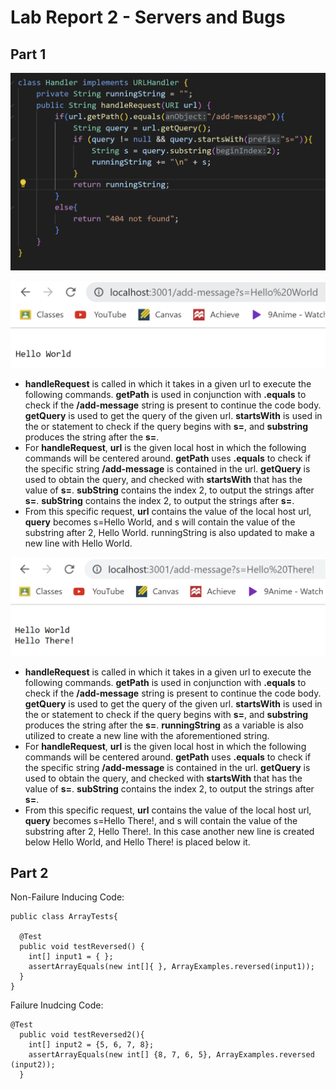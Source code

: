 # Lab Report 2 - Servers and Bugs

## Part 1
![Image](stringserver.png)

![Image](stringexample1.png)
- **handleRequest** is called in which it takes in a given url to execute the following commands. **getPath** is used in conjunction with **.equals** to check if the **/add-message** string is present to continue the code body. **getQuery** is used to get the query of the given url. **startsWith** is used in the or statement to check if the query begins with **s=**, and **substring** produces the string after the **s=**.
- For **handleRequest**, **url** is the given local host in which the following commands will be centered around. **getPath** uses **.equals** to check if the specific string **/add-message** is contained in the url. **getQuery** is used to obtain the query, and checked with **startsWith** that has the value of **s=**. **subString** contains the index 2, to output the strings after **s=**. **subString** contains the index 2, to output the strings after **s=**.
- From this specific request, **url** contains the value of the local host url, **query** becomes s=Hello World, and s will contain the value of the substring after 2, Hello World. runningString is also updated to make a new line with Hello World.

![Image](stringexample2.png)
- **handleRequest** is called in which it takes in a given url to execute the following commands. **getPath** is used in conjunction with **.equals** to check if the **/add-message** string is present to continue the code body. **getQuery** is used to get the query of the given url. **startsWith** is used in the or statement to check if the query begins with **s=**, and **substring** produces the string after the **s=**. **runningString** as a variable is also utilized to create a new line with the aforementioned string.
- For **handleRequest**, **url** is the given local host in which the following commands will be centered around. **getPath** uses **.equals** to check if the specific string **/add-message** is contained in the url. **getQuery** is used to obtain the query, and checked with **startsWith** that has the value of **s=**. **subString** contains the index 2, to output the strings after **s=**.
- From this specific request, **url** contains the value of the local host url, **query** becomes s=Hello There!, and s will contain the value of the substring after 2, Hello There!. In this case another new line is created below Hello World, and Hello There! is placed below it.

## Part 2

Non-Failure Inducing Code:
```
public class ArrayTests{

  @Test
  public void testReversed() {
    int[] input1 = { };
    assertArrayEquals(new int[]{ }, ArrayExamples.reversed(input1));
  }
}
```

Failure Inudcing Code:
```
@Test
  public void testReversed2(){
    int[] input2 = {5, 6, 7, 8};
    assertArrayEquals(new int[] {8, 7, 6, 5}, ArrayExamples.reversed (input2));
  }
```
